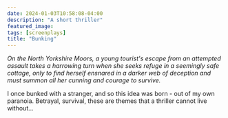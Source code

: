 ```yaml
---
date: 2024-01-03T10:58:08-04:00
description: "A short thriller"
featured_image: 
tags: [screenplays]
title: "Bunking"
---
```

*On the North Yorkshire Moors, a young tourist's escape from an attempted assault takes a harrowing turn when she seeks refuge in a seemingly safe cottage, only to find herself ensnared in a darker web of deception and must summon all her cunning and courage to survive.* 

I once bunked with a stranger, and so this idea was born - out of my own paranoia. Betrayal, survival, these are themes that a thriller cannot live without...   
